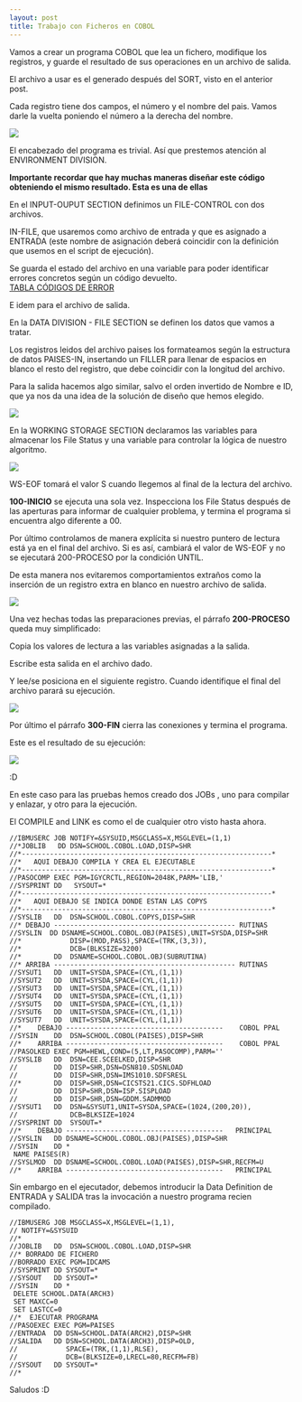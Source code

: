 ```yaml
---
layout: post
title: Trabajo con Ficheros en COBOL
---
```

 
Vamos a crear un programa COBOL que lea un fichero, modifique los registros, y guarde
el resultado de sus operaciones en un archivo de salida.

El archivo a usar es el generado después del SORT, visto en el anterior post.

Cada registro tiene dos campos, el número y el nombre del pais. Vamos darle la vuelta
poniendo el número a la derecha del nombre.

![](http://i.imgur.com/mUBoRHt.png)

El encabezado del programa es trivial. Así que prestemos atención al ENVIRONMENT DIVISION.

**Importante recordar que hay muchas maneras diseñar este código obteniendo el mismo resultado.
Esta es una de ellas**

En el INPUT-OUPUT SECTION definimos un FILE-CONTROL con dos archivos.

IN-FILE, que usaremos como archivo de entrada y que es asignado a ENTRADA (este nombre 
de asignación deberá coincidir con la definición que usemos en el script de ejecución).

Se guarda el estado del archivo en una variable para poder identificar errores concretos 
según un código devuelto.  
[TABLA CÓDIGOS DE ERROR](http://www.escobol.com/modules.php?name=Sections&op=viewarticle&artid=21)

E idem  para el archivo de salida.


En la DATA DIVISION - FILE SECTION se definen los datos que vamos a tratar.

Los registros leidos del archivo paises los formateamos según la estructura de datos
PAISES-IN, insertando un FILLER para llenar de espacios en blanco el resto del registro, que debe 
coincidir con la longitud del archivo.

Para la salida hacemos algo similar, salvo el orden invertido de Nombre e ID, que ya nos da una idea 
de la solución de diseño que hemos elegido.
 
![](http://i.imgur.com/jNH9wCt.png)

En la WORKING STORAGE SECTION declaramos las variables para almacenar los File Status y una variable
 para controlar la lógica de nuestro algoritmo.


 
![](http://i.imgur.com/kG4E8Pl.png) 

WS-EOF tomará el valor S cuando llegemos al final de la lectura del archivo.

**100-INICIO** se ejecuta una sola vez. 
Inspecciona los File Status después de las aperturas para informar
de cualquier problema, y termina el programa si encuentra algo diferente a 00.

Por último controlamos de manera explícita si nuestro puntero de lectura está ya en el final del archivo.
Si es así, cambiará el valor de WS-EOF y no se ejecutará 200-PROCESO por la condición UNTIL.

De esta manera nos evitaremos comportamientos extraños como la inserción de un registro extra en blanco en nuestro
archivo de salida.

![](http://i.imgur.com/Aoo8RjQ.png)

Una vez hechas todas las preparaciones previas, el párrafo **200-PROCESO** queda muy simplificado:

Copia los valores de lectura a las variables asignadas a la salida.

Escribe esta salida en el archivo dado.

Y lee/se posiciona en el siguiente registro. Cuando identifique el final del archivo parará su ejecución.

![](http://i.imgur.com/Q1bnE8U.png)

Por último el párrafo **300-FIN** cierra las conexiones y termina el programa.

Este es el resultado de su ejecución:

![](http://i.imgur.com/eVNVog2.png)

:D

En este caso para las pruebas hemos creado dos JOBs , uno para compilar y enlazar, y otro para la ejecución.

El COMPILE and LINK es como el de cualquier otro visto hasta ahora.


~~~
//IBMUSERC JOB NOTIFY=&SYSUID,MSGCLASS=X,MSGLEVEL=(1,1)            
//*JOBLIB   DD DSN=SCHOOL.COBOL.LOAD,DISP=SHR                      
//*--------------------------------------------------------------* 
//*   AQUI DEBAJO COMPILA Y CREA EL EJECUTABLE                     
//*--------------------------------------------------------------* 
//PASOCOMP EXEC PGM=IGYCRCTL,REGION=2048K,PARM='LIB,'              
//SYSPRINT DD   SYSOUT=*                                           
//*--------------------------------------------------------------* 
//*   AQUI DEBAJO SE INDICA DONDE ESTAN LAS COPYS                  
//*--------------------------------------------------------------* 
//SYSLIB   DD  DSN=SCHOOL.COBOL.COPYS,DISP=SHR                     
//* DEBAJO --------------------------------------------- RUTINAS   
//SYSLIN  DD DSNAME=SCHOOL.COBOL.OBJ(PAISES),UNIT=SYSDA,DISP=SHR   
//*            DISP=(MOD,PASS),SPACE=(TRK,(3,3)),                  
//*            DCB=(BLKSIZE=3200)                                  
//*        DD  DSNAME=SCHOOL.COBOL.OBJ(SUBRUTINA)                  
//* ARRIBA --------------------------------------------- RUTINAS   
//SYSUT1   DD  UNIT=SYSDA,SPACE=(CYL,(1,1))                        
//SYSUT2   DD  UNIT=SYSDA,SPACE=(CYL,(1,1))                        
//SYSUT3   DD  UNIT=SYSDA,SPACE=(CYL,(1,1))                        
//SYSUT4   DD  UNIT=SYSDA,SPACE=(CYL,(1,1))                        
//SYSUT5   DD  UNIT=SYSDA,SPACE=(CYL,(1,1))                        
//SYSUT6   DD  UNIT=SYSDA,SPACE=(CYL,(1,1))                        
//SYSUT7   DD  UNIT=SYSDA,SPACE=(CYL,(1,1))
//*    DEBAJO ---------------------------------------    COBOL PPAL
//SYSIN    DD  DSN=SCHOOL.COBOL(PAISES),DISP=SHR                   
//*    ARRIBA ---------------------------------------    COBOL PPAL
//PASOLKED EXEC PGM=HEWL,COND=(5,LT,PASOCOMP),PARM=''              
//SYSLIB   DD  DSN=CEE.SCEELKED,DISP=SHR                           
//         DD  DISP=SHR,DSN=DSN810.SDSNLOAD                        
//         DD  DISP=SHR,DSN=IMS1010.SDFSRESL                       
//*        DD  DISP=SHR,DSN=CICSTS21.CICS.SDFHLOAD                 
//         DD  DISP=SHR,DSN=ISP.SISPLOAD                           
//         DD  DISP=SHR,DSN=GDDM.SADMMOD                           
//SYSUT1   DD  DSN=&SYSUT1,UNIT=SYSDA,SPACE=(1024,(200,20)),       
//             DCB=BLKSIZE=1024                                    
//SYSPRINT DD  SYSOUT=*                                            
//*    DEBAJO ---------------------------------------   PRINCIPAL  
//SYSLIN   DD DSNAME=SCHOOL.COBOL.OBJ(PAISES),DISP=SHR             
//SYSIN    DD *                                                    
 NAME PAISES(R)                                                    
//SYSLMOD  DD DSNAME=SCHOOL.COBOL.LOAD(PAISES),DISP=SHR,RECFM=U    
//*    ARRIBA ---------------------------------------   PRINCIPAL                            
~~~

Sin embargo en el ejecutador, debemos introducir la Data Definition de ENTRADA y SALIDA tras la invocación
a nuestro programa recien compilado.

~~~
//IBMUSERG JOB MSGCLASS=X,MSGLEVEL=(1,1),        
// NOTIFY=&SYSUID                                
//*                                              
//JOBLIB   DD  DSN=SCHOOL.COBOL.LOAD,DISP=SHR    
//* BORRADO DE FICHERO                           
//BORRADO EXEC PGM=IDCAMS                        
//SYSPRINT DD SYSOUT=*                           
//SYSOUT   DD SYSOUT=*                           
//SYSIN    DD *                                  
 DELETE SCHOOL.DATA(ARCH3)                       
 SET MAXCC=0                                     
 SET LASTCC=0                                    
//*  EJECUTAR PROGRAMA                           
//PASOEXEC EXEC PGM=PAISES                       
//ENTRADA  DD DSN=SCHOOL.DATA(ARCH2),DISP=SHR    
//SALIDA   DD DSN=SCHOOL.DATA(ARCH3),DISP=OLD,   
//            SPACE=(TRK,(1,1),RLSE),            
//            DCB=(BLKSIZE=0,LRECL=80,RECFM=FB)  
//SYSOUT   DD SYSOUT=*                           
//*                                               
~~~




Saludos :D



  










